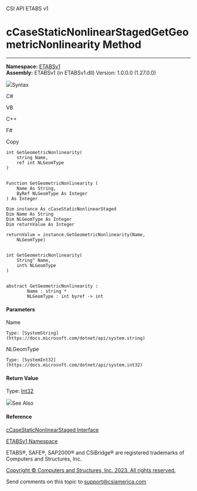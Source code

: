﻿

CSI API ETABS v1

# cCaseStaticNonlinearStagedGetGeometricNonlinearity Method  
  
---  
  
**Namespace:** [ETABSv1](2780f1b8-2033-5289-2298-1cdb2a7508d9.htm)  
**Assembly:** ETABSv1 (in ETABSv1.dll) Version: 1.0.0.0 (1.27.0.0)

![](../icons/SectionExpanded.png)Syntax

C#

VB

C++

F#

Copy

    
    
    int GetGeometricNonlinearity(
    	string Name,
    	ref int NLGeomType
    )
    
    
    Function GetGeometricNonlinearity ( 
    	Name As String,
    	ByRef NLGeomType As Integer
    ) As Integer
    
    Dim instance As cCaseStaticNonlinearStaged
    Dim Name As String
    Dim NLGeomType As Integer
    Dim returnValue As Integer
    
    returnValue = instance.GetGeometricNonlinearity(Name, 
    	NLGeomType)
    
    
    int GetGeometricNonlinearity(
    	String^ Name, 
    	int% NLGeomType
    )
    
    
    abstract GetGeometricNonlinearity : 
            Name : string * 
            NLGeomType : int byref -> int 
    

#### Parameters

Name

    Type: [SystemString](https://docs.microsoft.com/dotnet/api/system.string)  

NLGeomType

    Type: [SystemInt32](https://docs.microsoft.com/dotnet/api/system.int32)  

#### Return Value

Type: [Int32](https://docs.microsoft.com/dotnet/api/system.int32)

![](../icons/SectionExpanded.png)See Also

#### Reference

[cCaseStaticNonlinearStaged
Interface](0a685b17-0f95-86e9-5911-13d6f362fdfc.htm)

[ETABSv1 Namespace](2780f1b8-2033-5289-2298-1cdb2a7508d9.htm)

ETABS®, SAFE®, SAP2000® and CSiBridge® are registered trademarks of Computers
and Structures, Inc.  

[Copyright © Computers and Structures, Inc. 2023. All rights
reserved.](http://www.csiamerica.com)

Send comments on this topic to
[support@csiamerica.com](mailto:support%40csiamerica.com?Subject=CSI%20API%20ETABS%20v1)

